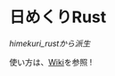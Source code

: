 # 日めくりRust

_himekuri_rustから派生_

使い方は、[Wiki](https://github.com/takkii/himekuri_rs/wiki/%E6%97%A5%E3%82%81%E3%81%8F%E3%82%8A%E3%80%81Rust%E7%89%88)を参照 !
